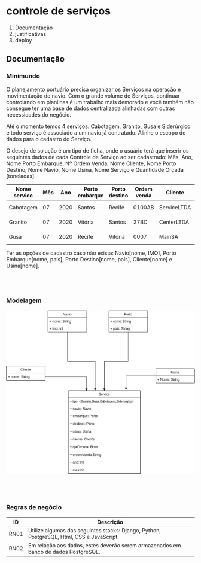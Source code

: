 # controle de serviços 

1. Documentação
2. justificativas
3. deploy

## Documentação
### Minimundo
O planejamento portuário precisa organizar os Serviços na operação e movimentação do navio. Com o grande volume de Serviços, continuar controlando em planilhas é um trabalho mais demorado e você também não consegue ter uma base de dados centralizada alinhadas com outras necessidades do negócio.

Até o momento temos 4 serviços: Cabotagem, Granito, Gusa e Siderúrgico e todo serviço é associado a um navio já contratado. Alinhe o escopo de dados para o cadastro do Serviço.

O desejo de solução é um tipo de ficha, onde o usuário terá que inserir os seguintes dados de cada Controle de Serviço ao ser cadastrado: Mês, Ano, Nome Porto Embarque, Nº Ordem Venda, Nome Cliente, Nome Porto Destino, Nome Navio, Nome Usina, Nome Serviço e Quantidade Orçada [toneladas].

|Nome servico|Mês|Ano| Porto embarque | Porto destino | Ordem venda | Cliente  | Nome navio |  Nome usina |  qte Orçada |
|---|---|---|---|---|---|---|---|---|---|
| Cabotagem |  07 | 2020  | Santos | Recife  | 0100AB  | ServiceLTDA |  Perola negra | Usina 1 | 15 |
| Granito |  07 | 2020 | Vitória | Santos | 27BC  | CenterLTDA | Holandes voador | Usina 2  | 4,5  |
| Gusa  |  07 | 2020 | Recife | Vitória  |  0007 | MainSA | Titanic  |  Usina 3 | 24 |

Ter as opções de cadastro caso não exista: Navio[nome, IMO], Porto Embarque[nome, país], Porto Destino[nome, país], Cliente[nome] e Usina[nome].
<br><br><br><br>

### Modelagem
![modelo de entidades](./img/modelagem.jpg)
<br><br><br><br>

### Regras de negócio
| ID | Descrição  |
|---|---|
| RN01  | Utilize algumas das seguintes stacks: Django, Python, PostgreSQL, Html, CSS e JavaScript. |
| RN02 | Em relação aos dados, estes deverão serem armazenados em banco de dados PostgreSQL. |